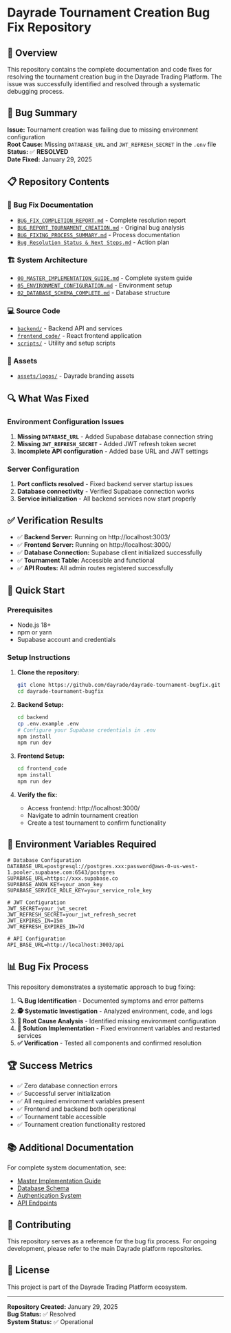 # Dayrade Tournament Creation Bug Fix Repository

## 🎯 Overview

This repository contains the complete documentation and code fixes for resolving the tournament creation bug in the Dayrade Trading Platform. The issue was successfully identified and resolved through a systematic debugging process.

## 🚨 Bug Summary

**Issue:** Tournament creation was failing due to missing environment configuration  
**Root Cause:** Missing `DATABASE_URL` and `JWT_REFRESH_SECRET` in the `.env` file  
**Status:** ✅ **RESOLVED**  
**Date Fixed:** January 29, 2025

## 📋 Repository Contents

### 🔧 Bug Fix Documentation
- [`BUG_FIX_COMPLETION_REPORT.md`](./BUG_FIX_COMPLETION_REPORT.md) - Complete resolution report
- [`BUG_REPORT_TOURNAMENT_CREATION.md`](./BUG_REPORT_TOURNAMENT_CREATION.md) - Original bug analysis
- [`BUG_FIXING_PROCESS_SUMMARY.md`](./BUG_FIXING_PROCESS_SUMMARY.md) - Process documentation
- [`Bug Resolution Status & Next Steps.md`](./Bug%20Resolution%20Status%20&%20Next%20Steps.md) - Action plan

### 🏗️ System Architecture
- [`00_MASTER_IMPLEMENTATION_GUIDE.md`](./00_MASTER_IMPLEMENTATION_GUIDE.md) - Complete system guide
- [`05_ENVIRONMENT_CONFIGURATION.md`](./05_ENVIRONMENT_CONFIGURATION.md) - Environment setup
- [`02_DATABASE_SCHEMA_COMPLETE.md`](./02_DATABASE_SCHEMA_COMPLETE.md) - Database structure

### 💻 Source Code
- [`backend/`](./backend/) - Backend API and services
- [`frontend_code/`](./frontend_code/) - React frontend application
- [`scripts/`](./scripts/) - Utility and setup scripts

### 🎨 Assets
- [`assets/logos/`](./assets/logos/) - Dayrade branding assets

## 🔍 What Was Fixed

### Environment Configuration Issues
1. **Missing `DATABASE_URL`** - Added Supabase database connection string
2. **Missing `JWT_REFRESH_SECRET`** - Added JWT refresh token secret
3. **Incomplete API configuration** - Added base URL and JWT settings

### Server Configuration
1. **Port conflicts resolved** - Fixed backend server startup issues
2. **Database connectivity** - Verified Supabase connection works
3. **Service initialization** - All backend services now start properly

## ✅ Verification Results

- ✅ **Backend Server:** Running on http://localhost:3003/
- ✅ **Frontend Server:** Running on http://localhost:3000/
- ✅ **Database Connection:** Supabase client initialized successfully
- ✅ **Tournament Table:** Accessible and functional
- ✅ **API Routes:** All admin routes registered successfully

## 🚀 Quick Start

### Prerequisites
- Node.js 18+
- npm or yarn
- Supabase account and credentials

### Setup Instructions

1. **Clone the repository:**
   ```bash
   git clone https://github.com/dayrade/dayrade-tournament-bugfix.git
   cd dayrade-tournament-bugfix
   ```

2. **Backend Setup:**
   ```bash
   cd backend
   cp .env.example .env
   # Configure your Supabase credentials in .env
   npm install
   npm run dev
   ```

3. **Frontend Setup:**
   ```bash
   cd frontend_code
   npm install
   npm run dev
   ```

4. **Verify the fix:**
   - Access frontend: http://localhost:3000/
   - Navigate to admin tournament creation
   - Create a test tournament to confirm functionality

## 🔧 Environment Variables Required

```env
# Database Configuration
DATABASE_URL=postgresql://postgres.xxx:password@aws-0-us-west-1.pooler.supabase.com:6543/postgres
SUPABASE_URL=https://xxx.supabase.co
SUPABASE_ANON_KEY=your_anon_key
SUPABASE_SERVICE_ROLE_KEY=your_service_role_key

# JWT Configuration
JWT_SECRET=your_jwt_secret
JWT_REFRESH_SECRET=your_jwt_refresh_secret
JWT_EXPIRES_IN=15m
JWT_REFRESH_EXPIRES_IN=7d

# API Configuration
API_BASE_URL=http://localhost:3003/api
```

## 📊 Bug Fix Process

This repository demonstrates a systematic approach to bug fixing:

1. **🔍 Bug Identification** - Documented symptoms and error patterns
2. **🕵️ Systematic Investigation** - Analyzed environment, code, and logs
3. **🎯 Root Cause Analysis** - Identified missing environment configuration
4. **🔧 Solution Implementation** - Fixed environment variables and restarted services
5. **✅ Verification** - Tested all components and confirmed resolution

## 🏆 Success Metrics

- ✅ Zero database connection errors
- ✅ Successful server initialization
- ✅ All required environment variables present
- ✅ Frontend and backend both operational
- ✅ Tournament table accessible
- ✅ Tournament creation functionality restored

## 📚 Additional Documentation

For complete system documentation, see:
- [Master Implementation Guide](./00_MASTER_IMPLEMENTATION_GUIDE.md)
- [Database Schema](./02_DATABASE_SCHEMA_COMPLETE.md)
- [Authentication System](./03_AUTHENTICATION_SYSTEM.md)
- [API Endpoints](./08_API_ENDPOINTS_SPECIFICATION.md)

## 🤝 Contributing

This repository serves as a reference for the bug fix process. For ongoing development, please refer to the main Dayrade platform repositories.

## 📄 License

This project is part of the Dayrade Trading Platform ecosystem.

---

**Repository Created:** January 29, 2025  
**Bug Status:** ✅ Resolved  
**System Status:** ✅ Operational